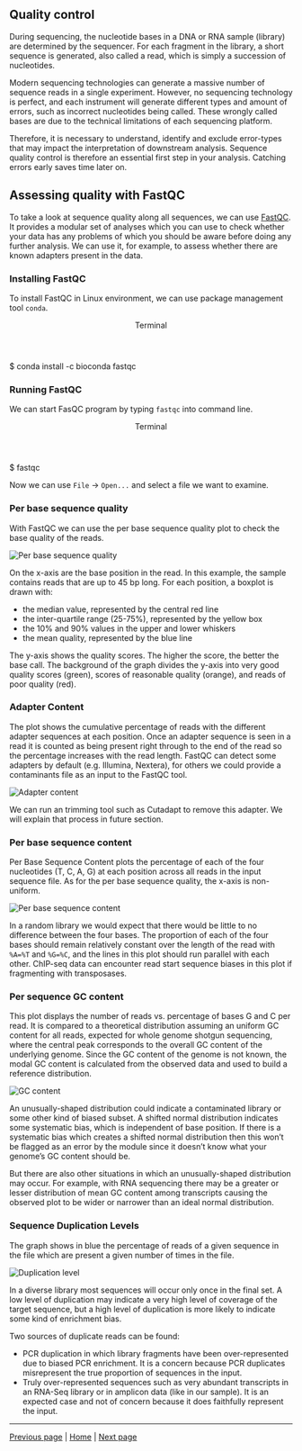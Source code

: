 ## Quality control

During sequencing, the nucleotide bases in a DNA or RNA sample (library) are determined by the sequencer. For each fragment in the library, a short sequence is generated, also called a read, which is simply a succession of nucleotides.

Modern sequencing technologies can generate a massive number of sequence reads in a single experiment. However, no sequencing technology is perfect, and each instrument will generate different types and amount of errors, such as incorrect nucleotides being called. These wrongly called bases are due to the technical limitations of each sequencing platform.

Therefore, it is necessary to understand, identify and exclude error-types that may impact the interpretation of downstream analysis. Sequence quality control is therefore an essential first step in your analysis. Catching errors early saves time later on.

## Assessing quality with FastQC

To take a look at sequence quality along all sequences, we can use [FastQC](https://www.bioinformatics.babraham.ac.uk/projects/fastqc/). It provides a modular set of analyses which you can use to check whether your data has any problems of which you should be aware before doing any further analysis. We can use it, for example, to assess whether there are known adapters present in the data.

### Installing FastQC

To install FastQC in Linux environment, we can use package management tool `conda`.

<div class="console">
  <header>
    <p>Terminal</p>
  </header>
  <div class="consolebody">
    <p>$ conda install -c bioconda fastqc</p>
  </div>
</div>

### Running FastQC

We can start FasQC program by typing `fastqc` into command line.

<div class="console">
  <header>
    <p>Terminal</p>
  </header>
  <div class="consolebody">
    <p>$ fastqc</p>
  </div>
</div>

Now we can use `File` -> `Open...` and select a file we want to examine.

### Per base sequence quality

With FastQC we can use the per base sequence quality plot to check the base quality of the reads. 

![Per base sequence quality](https://raw.githubusercontent.com/katarinagresova/DSIB01_2021/gh-pages/assets/img/per_base_sequence_quality.png)

On the x-axis are the base position in the read. In this example, the sample contains reads that are up to 45 bp long. For each position, a boxplot is drawn with:

- the median value, represented by the central red line
- the inter-quartile range (25-75%), represented by the yellow box
- the 10% and 90% values in the upper and lower whiskers
- the mean quality, represented by the blue line

The y-axis shows the quality scores. The higher the score, the better the base call. The background of the graph divides the y-axis into very good quality scores (green), scores of reasonable quality (orange), and reads of poor quality (red).

### Adapter Content

The plot shows the cumulative percentage of reads with the different adapter sequences at each position. Once an adapter sequence is seen in a read it is counted as being present right through to the end of the read so the percentage increases with the read length. FastQC can detect some adapters by default (e.g. Illumina, Nextera), for others we could provide a contaminants file as an input to the FastQC tool. 

![Adapter content](https://raw.githubusercontent.com/katarinagresova/DSIB01_2021/gh-pages/assets/img/adapter_content.png)

We can run an trimming tool such as Cutadapt to remove this adapter. We will explain that process in future section.

### Per base sequence content

Per Base Sequence Content plots the percentage of each of the four nucleotides (T, C, A, G) at each position across all reads in the input sequence file. As for the per base sequence quality, the x-axis is non-uniform.

![Per base sequence content](https://raw.githubusercontent.com/katarinagresova/DSIB01_2021/gh-pages/assets/img/per_base_sequence_content.png)

In a random library we would expect that there would be little to no difference between the four bases. The proportion of each of the four bases should remain relatively constant over the length of the read with `%A=%T` and `%G=%C`, and the lines in this plot should run parallel with each other. ChIP-seq data can encounter read start sequence biases in this plot if fragmenting with transposases.

### Per sequence GC content

This plot displays the number of reads vs. percentage of bases G and C per read. It is compared to a theoretical distribution assuming an uniform GC content for all reads, expected for whole genome shotgun sequencing, where the central peak corresponds to the overall GC content of the underlying genome. Since the GC content of the genome is not known, the modal GC content is calculated from the observed data and used to build a reference distribution.


![GC content](https://raw.githubusercontent.com/katarinagresova/DSIB01_2021/gh-pages/assets/img/gc_content.png)

An unusually-shaped distribution could indicate a contaminated library or some other kind of biased subset. A shifted normal distribution indicates some systematic bias, which is independent of base position. If there is a systematic bias which creates a shifted normal distribution then this won’t be flagged as an error by the module since it doesn’t know what your genome’s GC content should be.

But there are also other situations in which an unusually-shaped distribution may occur. For example, with RNA sequencing there may be a greater or lesser distribution of mean GC content among transcripts causing the observed plot to be wider or narrower than an ideal normal distribution.

### Sequence Duplication Levels

The graph shows in blue the percentage of reads of a given sequence in the file which are present a given number of times in the file.

![Duplication level](https://raw.githubusercontent.com/katarinagresova/DSIB01_2021/gh-pages/assets/img/duplication_level.png)

In a diverse library most sequences will occur only once in the final set. A low level of duplication may indicate a very high level of coverage of the target sequence, but a high level of duplication is more likely to indicate some kind of enrichment bias.

Two sources of duplicate reads can be found:
- PCR duplication in which library fragments have been over-represented due to biased PCR enrichment. It is a concern because PCR duplicates misrepresent the true proportion of sequences in the input.
- Truly over-represented sequences such as very abundant transcripts in an RNA-Seq library or in amplicon data (like in our sample). It is an expected case and not of concern because it does faithfully represent the input.



---

[Previous page](https://katarinagresova.github.io/DSIB01_2021/preprocessing/) | [Home](https://katarinagresova.github.io/DSIB01_2021/preprocessing/) | [Next page](https://katarinagresova.github.io/DSIB01_2021/preprocessing/cutadapt.html)
